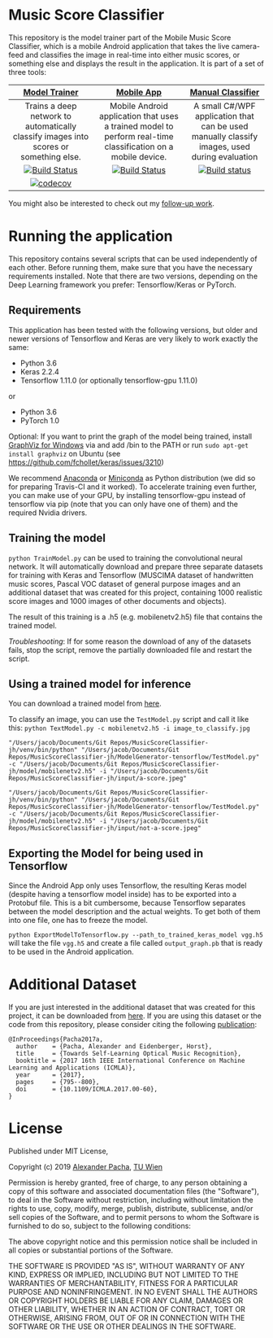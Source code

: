 # Music Score Classifier

This repository is the model trainer part of the Mobile Music Score Classifier, which is a mobile Android application that takes the live camera-feed and classifies the image in real-time into either music scores, or something else and displays the result in the application. It is part of a set of three tools:

|[Model Trainer](https://github.com/apacha/MusicScoreClassifier)|[Mobile App](https://github.com/apacha/MobileMusicScoreClassifier)|[Manual Classifier](https://github.com/apacha/ManualMusicScoreClassifier)|
|:----:|:-----:|:-----:|
|Trains a deep network to automatically classify images into scores or something else.|Mobile Android application that uses a trained model to perform real-time classification on a mobile device.|A small C#/WPF application that can be used manually classify images, used during evaluation|
|[![Build Status](https://travis-ci.org/apacha/MusicScoreClassifier.svg?branch=master)](https://travis-ci.org/apacha/MusicScoreClassifier)|[![Build Status](https://travis-ci.org/apacha/MobileMusicScoreClassifier.svg?branch=master)](https://travis-ci.org/apacha/MobileMusicScoreClassifier)|[![Build status](https://ci.appveyor.com/api/projects/status/4715vyioa98eje0k?svg=true)](https://ci.appveyor.com/project/apacha/manualmusicscoreclassifier)|
|[![codecov](https://codecov.io/gh/apacha/MusicScoreClassifier/branch/master/graph/badge.svg)](https://codecov.io/gh/apacha/MusicScoreClassifier)|||

You might also be interested to check out my [follow-up work](https://github.com/apacha/MusicSymbolClassifier).

# Running the application
This repository contains several scripts that can be used independently of each other. 
Before running them, make sure that you have the necessary requirements installed. Note that there are two versions, depending on the Deep Learning framework you prefer: Tensorflow/Keras or PyTorch.

## Requirements

This application has been tested with the following versions, but older and newer versions of Tensorflow and Keras are very likely to work exactly the same:

- Python 3.6
- Keras 2.2.4
- Tensorflow 1.11.0 (or optionally tensorflow-gpu 1.11.0)

or

- Python 3.6
- PyTorch 1.0

Optional: If you want to print the graph of the model being trained, install [GraphViz for Windows](https://graphviz.gitlab.io/_pages/Download/Download_windows.html) via and add /bin to the PATH or run `sudo apt-get install graphviz` on Ubuntu (see https://github.com/fchollet/keras/issues/3210)

We recommend [Anaconda](https://www.continuum.io/downloads) or 
[Miniconda](https://conda.io/miniconda.html) as Python distribution (we did so for preparing Travis-CI and it worked). To accelerate training even further, you can make use of your GPU, by installing tensorflow-gpu instead of tensorflow
via pip (note that you can only have one of them) and the required Nvidia drivers. 

## Training the model

`python TrainModel.py` can be used to training the convolutional neural network. 
It will automatically download and prepare three separate datasets for training with
Keras and Tensorflow (MUSCIMA dataset of handwritten music scores, 
Pascal VOC dataset of general purpose images and an additional dataset that 
was created for this project, containing 1000 realistic score images and 1000 
images of other documents and objects). 

The result of this training is a .h5 (e.g. mobilenetv2.h5) file that contains the trained model.

_Troubleshooting_: If for some reason the download of any of the datasets fails, stop the script, remove the partially
downloaded file and restart the script.

## Using a trained model for inference
You can download a trained model from [here](https://github.com/apacha/MusicScoreClassifier/releases).

To classify an image, you can use the `TestModel.py` script and call it like this: `python TextModel.py -c mobilenetv2.h5 -i image_to_classify.jpg`

```
"/Users/jacob/Documents/Git Repos/MusicScoreClassifier-jh/venv/bin/python" "/Users/jacob/Documents/Git Repos/MusicScoreClassifier-jh/ModelGenerator-tensorflow/TestModel.py" -c "/Users/jacob/Documents/Git Repos/MusicScoreClassifier-jh/model/mobilenetv2.h5" -i "/Users/jacob/Documents/Git Repos/MusicScoreClassifier-jh/input/a-score.jpeg"
```

```
"/Users/jacob/Documents/Git Repos/MusicScoreClassifier-jh/venv/bin/python" "/Users/jacob/Documents/Git Repos/MusicScoreClassifier-jh/ModelGenerator-tensorflow/TestModel.py" -c "/Users/jacob/Documents/Git Repos/MusicScoreClassifier-jh/model/mobilenetv2.h5" -i "/Users/jacob/Documents/Git Repos/MusicScoreClassifier-jh/input/not-a-score.jpeg"
```

## Exporting the Model for being used in Tensorflow

Since the Android App only uses Tensorflow, the resulting Keras model (despite having a tensorflow model inside)
has to be exported into a Protobuf file. This is a bit cumbersome, because Tensorflow separates between
the model description and the actual weights. To get both of them into one file, one has to freeze the model.

`python ExportModelToTensorflow.py --path_to_trained_keras_model vgg.h5` will take the file `vgg.h5` and create
 a file called `output_graph.pb` that is ready to be used in the Android application.

# Additional Dataset
If you are just interested in the additional dataset that was created for this project,
it can be downloaded from [here](https://github.com/apacha/MusicScoreClassifier/releases/download/v1.0/MusicScoreClassificationDataset.zip).
If you are using this dataset or the code from this repository, please consider citing the following [publication](https://alexanderpacha.files.wordpress.com/2018/06/icmla-2017-paper-towards-self-learning-optical-music-recognition-published.pdf):

```text
@InProceedings{Pacha2017a,
  author    = {Pacha, Alexander and Eidenberger, Horst},
  title     = {Towards Self-Learning Optical Music Recognition},
  booktitle = {2017 16th IEEE International Conference on Machine Learning and Applications (ICMLA)},
  year      = {2017},
  pages     = {795--800},
  doi       = {10.1109/ICMLA.2017.00-60},
}
```

# License

Published under MIT License,

Copyright (c) 2019 [Alexander Pacha](http://alexanderpacha.com), [TU Wien](https://www.ims.tuwien.ac.at/people/alexander-pacha)

Permission is hereby granted, free of charge, to any person obtaining a copy
of this software and associated documentation files (the "Software"), to deal
in the Software without restriction, including without limitation the rights
to use, copy, modify, merge, publish, distribute, sublicense, and/or sell
copies of the Software, and to permit persons to whom the Software is
furnished to do so, subject to the following conditions:

The above copyright notice and this permission notice shall be included in all
copies or substantial portions of the Software.

THE SOFTWARE IS PROVIDED "AS IS", WITHOUT WARRANTY OF ANY KIND, EXPRESS OR
IMPLIED, INCLUDING BUT NOT LIMITED TO THE WARRANTIES OF MERCHANTABILITY,
FITNESS FOR A PARTICULAR PURPOSE AND NONINFRINGEMENT. IN NO EVENT SHALL THE
AUTHORS OR COPYRIGHT HOLDERS BE LIABLE FOR ANY CLAIM, DAMAGES OR OTHER
LIABILITY, WHETHER IN AN ACTION OF CONTRACT, TORT OR OTHERWISE, ARISING FROM,
OUT OF OR IN CONNECTION WITH THE SOFTWARE OR THE USE OR OTHER DEALINGS IN THE
SOFTWARE.
